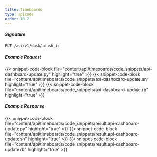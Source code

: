 ```yaml
---
title: Timeboards
type: apicode
order: 10.2
---
```


##### Signature
`PUT /api/v1/dash/:dash_id`
##### Example Request
{{< snippet-code-block file="content/api/timeboards/code_snippets/api-dashboard-update.py" highlight="true" >}}
{{< snippet-code-block file="content/api/timeboards/code_snippets/api-dashboard-update.sh" highlight="true" >}}
{{< snippet-code-block file="content/api/timeboards/code_snippets/api-dashboard-update.rb" highlight="true" >}}
##### Example Response
{{< snippet-code-block file="content/api/timeboards/code_snippets/result.api-dashboard-update.py" highlight="true" >}}
{{< snippet-code-block file="content/api/timeboards/code_snippets/result.api-dashboard-update.sh" highlight="true" >}}
{{< snippet-code-block file="content/api/timeboards/code_snippets/result.api-dashboard-update.rb" highlight="true" >}}